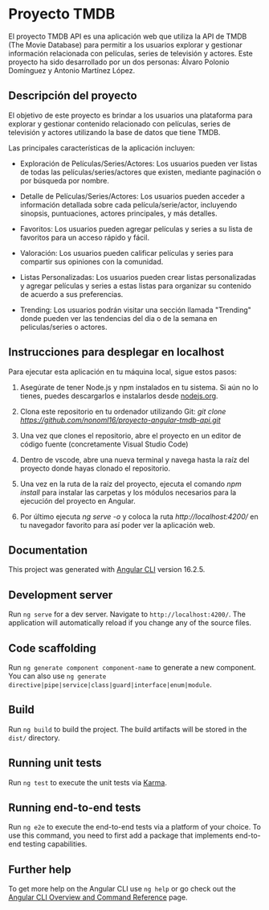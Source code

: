 # Proyecto TMDB

El proyecto TMDB API es una aplicación web que utiliza la API de TMDB (The Movie Database) para permitir a los usuarios explorar y gestionar información relacionada con películas, series de televisión y actores. Este proyecto ha sido desarrollado por un dos personas: Álvaro Polonio Domínguez y Antonio Martínez López.

## Descripción del proyecto

El objetivo de este proyecto es brindar a los usuarios una plataforma para explorar y gestionar contenido relacionado con películas, series de televisión y actores utilizando la base de datos que tiene TMDB. 

Las principales características de la aplicación incluyen:

- Exploración de Películas/Series/Actores: Los usuarios pueden ver listas de todas las películas/series/actores que existen, mediante paginación o por búsqueda por nombre.

- Detalle de Películas/Series/Actores: Los usuarios pueden acceder a información detallada sobre cada película/serie/actor, incluyendo sinopsis, puntuaciones, actores principales, y más detalles.

- Favoritos: Los usuarios pueden agregar películas y series a su lista de favoritos para un acceso rápido y fácil.

- Valoración: Los usuarios pueden calificar películas y series para compartir sus opiniones con la comunidad.

- Listas Personalizadas: Los usuarios pueden crear listas personalizadas y agregar películas y series a estas listas para organizar su contenido de acuerdo a sus preferencias.

- Trending: Los usuarios podrán visitar una sección llamada "Trending" donde pueden ver las tendencias del dia o de la semana en peliculas/series o actores.

## Instrucciones para desplegar en localhost

Para ejecutar esta aplicación en tu máquina local, sigue estos pasos:

1. Asegúrate de tener Node.js y npm instalados en tu sistema. Si aún no lo tienes, puedes descargarlos e instalarlos desde [nodejs.org](https://nodejs.org/).

2. Clona este repositorio en tu ordenador utilizando Git: *git clone https://github.com/nonoml16/proyecto-angular-tmdb-api.git*

3. Una vez que clones el repositorio, abre el proyecto en un editor de código fuente (concretamente Visual Studio Code)

4. Dentro de vscode, abre una nueva terminal y navega hasta la raíz del proyecto donde hayas clonado el repositorio.

5. Una vez en la ruta de la raíz del proyecto, ejecuta el comando *npm install* para instalar las carpetas y los módulos necesarios para la ejecución del proyecto en Angular.

6. Por último ejecuta *ng serve -o* y coloca la ruta *http://localhost:4200/* en tu navegador favorito para así poder ver la aplicación web.

## Documentation

This project was generated with [Angular CLI](https://github.com/angular/angular-cli) version 16.2.5.

## Development server

Run `ng serve` for a dev server. Navigate to `http://localhost:4200/`. The application will automatically reload if you change any of the source files.

## Code scaffolding

Run `ng generate component component-name` to generate a new component. You can also use `ng generate directive|pipe|service|class|guard|interface|enum|module`.

## Build

Run `ng build` to build the project. The build artifacts will be stored in the `dist/` directory.

## Running unit tests

Run `ng test` to execute the unit tests via [Karma](https://karma-runner.github.io).

## Running end-to-end tests

Run `ng e2e` to execute the end-to-end tests via a platform of your choice. To use this command, you need to first add a package that implements end-to-end testing capabilities.

## Further help

To get more help on the Angular CLI use `ng help` or go check out the [Angular CLI Overview and Command Reference](https://angular.io/cli) page.
